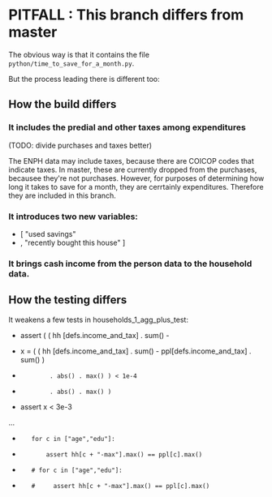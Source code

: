 # PITFALL : This branch differs from master

The obvious way is that it contains the file
`python/time_to_save_for_a_month.py`.

But the process leading there is different too:

## How the build differs

### It includes the predial and other taxes among expenditures

(TODO: divide purchases and taxes better)

The ENPH data may include taxes, because there are COICOP codes that indicate taxes. In master, these are currently dropped from the purchases, becausee they're not purchases. However, for purposes of determining how long it takes to save for a month, they are cerrtainly expenditures. Therefore they are included in this branch.

### It introduces two new variables:
  + [ "used savings"
  + , "recently bought this house" ]

### It brings cash income from the person data to the household data.

## How the testing differs

It weakens a few tests in households_1_agg_plus_test:
 
-    assert ( ( hh [defs.income_and_tax] . sum() -
+    x = ( ( hh [defs.income_and_tax] . sum() -
                ppl[defs.income_and_tax] . sum() )
-             . abs() . max() ) < 1e-4
+             . abs() . max() )
+    assert x < 3e-3

...

-        for c in ["age","edu"]:
-            assert hh[c + "-max"].max() == ppl[c].max()
+        # for c in ["age","edu"]:
+        #     assert hh[c + "-max"].max() == ppl[c].max()

